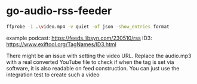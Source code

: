 # go-audio-rss-feeder

```bash
ffprobe -i .\video.mp4 -v quiet -of json -show_entries format
```

example podcast: <https://feeds.libsyn.com/230510/rss>
ID3: <https://www.exiftool.org/TagNames/ID3.html>


There might be an issue with setting the video URL.
Replace the audio.mp3 with a real converted YouTube file to check if when the tag is set via software, it is also readable on feed construction. You can just use the integration test to create such a video